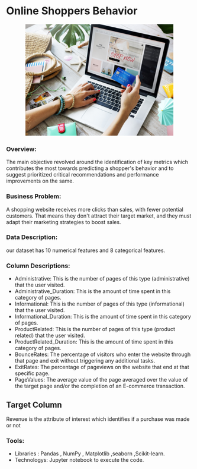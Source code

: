 # Online Shoppers Behavior
<p align="center">
<img src="https://github.com/ZainahAlshehri/Online_Shoppers_Behavior/blob/main/online_shoppers.png" width="400" height="300" />
  </p>
  
### Overview:
The main objective revolved around the identification of key metrics which contributes the most towards predicting a shopper's behavior and to suggest prioritized critical recommendations and performance improvements on the same. 


### Business Problem:
A shopping website receives more clicks than sales, with fewer potential customers. That means they don't attract their target market, and they must adapt their marketing strategies to boost sales.



### Data Description:
 our dataset has 10 numerical features and 8 categorical features. 

### Column Descriptions:
* Administrative: This is the number of pages of this type (administrative) that the user visited.
* Administrative_Duration: This is the amount of time spent in this category of pages.
* Informational: This is the number of pages of this type (informational) that the user visited.
* Informational_Duration: This is the amount of time spent in this category of pages.
* ProductRelated: This is the number of pages of this type (product related) that the user visited.
* ProductRelated_Duration: This is the amount of time spent in this category of pages.
* BounceRates: The percentage of visitors who enter the website through that page and exit without triggering any additional tasks.
* ExitRates: The percentage of pageviews on the website that end at that specific page.
* PageValues: The average value of the page averaged over the value of the target page and/or the completion of an E-commerce   transaction.

## Target Column
Revenue is the attribute of interest which identifies if a purchase was made or not

### Tools:
* Libraries : Pandas , NumPy , Matplotlib ,seaborn ,Scikit-learn.
* Technologys: Jupyter notebook to execute the code. 
